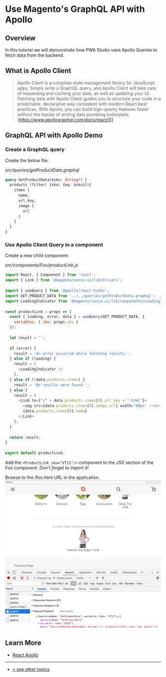 # Use Magento's GraphQL API with Apollo

## Overview

In this tutorial we will demonstrate how PWA Studio uses Apollo Queries to fetch data from the backend.

## What is Apollo Client

> Apollo Client is a complete state management library for JavaScript apps. Simply write a GraphQL query, and Apollo Client will take care of requesting and caching your data, as well as updating your UI.
> Fetching data with Apollo Client guides you to structure your code in a predictable, declarative way consistent with modern React best practices. With Apollo, you can build high-quality features faster without the hassle of writing data plumbing boilerplate.
> [https://www.apollographql.com/docs/react/][]

## GraphQL API with Apollo Demo

### Create a GraphQL query

Create the below file:

_src/queries/getProductData.graphql_

```graphql
query GetProductData($sku: String!) {
  products (filter: {sku: {eq: $sku}}){
    items {
      name,
      url_key,
      image {
        url
      }
    }
  }
}
```

### Use Apollo Client Query in a component

Create a new child component:

_src/components/Foo/productLink.js_

```javascript
import React, { Component } from 'react';
import { Link } from '@magento/venia-ui/lib/drivers';

import { useQuery } from '@apollo/react-hooks';
import GET_PRODUCT_DATA from '../../queries/getProductData.graphql';  // import the query you created above
import LoadingIndicator from '@magento/venia-ui/lib/components/LoadingIndicator';

const productLink = props => {
  const { loading, error, data } = useQuery(GET_PRODUCT_DATA, {
    variables: { sku: props.sku }
  });

  let result = '';

  if (error) {
    result = 'An error occurred while fetching results.';
  } else if (loading) {
    result = (
      <LoadingIndicator />
    );
  } else if (!data.products.items) {
    result = 'No results were found.';
  } else {
    result = (
      <Link to={"/" + data.products.items[0].url_key + ".html"}>
        <img src={data.products.items[0].image.url} width="80px" /><br />
        {data.products.items[0].name}
      </Link>
    );
  }

  return result;
}

export default productLink;
```

Add the `<ProductLink sku="VT11"/>` component to the JSX section of the Foo component. _Don't forget to import it!_

Browse to the /foo.html URL in the application.
![graphql and apollo client][]

## Learn More

-   [React Apollo](https://github.com/apollographql/react-apollo)

---
- [> see other topics](../../README.md#topics)

[graphql and apollo client]: ./images/graphql-and-apollo-client.png
[https://www.apollographql.com/docs/react/]: https://www.apollographql.com/docs/react/
